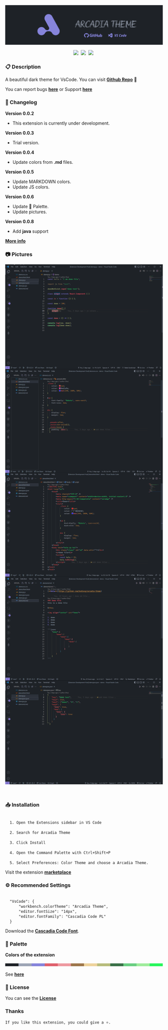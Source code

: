 <img  src="./public/images/banner.png">


<p align="center">
    <a href="https://github.com/kodiexp/arcadia-theme"><img src="https://vsmarketplacebadge.apphb.com/version-short/Kodi.arcadia-theme.svg?style=for-the-badge&colorA=1e2227&colorB=8780d8&label=VERSION" ></a>&nbsp;
    <a href="https://github.com/kodiexp/arcadia-theme"><img src="https://vsmarketplacebadge.apphb.com/installs-short/Kodi.arcadia-theme.svg?style=for-the-badge&colorA=1e2227&colorB=8780d8&label=Installs" ></a>&nbsp;
    <a href="https://github.com/kodiexp/arcadia-theme"><img src="https://vsmarketplacebadge.apphb.com/downloads-short/Kodi.arcadia-theme.svg?style=for-the-badge&colorA=1e2227&colorB=8780d8&label=Downloads" ></a>&nbsp;
</p>

### 📋 Description
A beautiful dark theme for VsCode. You can visit [**Github Repo**](https://github.com/kodiexp/arcadia-theme) 💜

You can report bugs [**here**](https://github.com/kodiexp/arcadia-theme/issues) or Support [**here**](https://discord.gg/MkTvbu9gva)
&nbsp;
### 📝 Changelog
**Version 0.0.2**
  - This extension is currently under development. 

**Version 0.0.3**
  - Trial version.

**Version 0.0.4**
  - Update colors from **.md** files.
  
**Version 0.0.5**
  - Update MARKDOWN colors.
  - Update JS colors.
  
**Version 0.0.6**
  - Update 🎨 Palette.
  - Update pictures.

**Version 0.0.8**
  - Add **java** support

[**More info**](https://github.com/kodiexp/arcadia-theme/blob/main/Changelog.md)
&nbsp;
### 📷 Pictures
  <img align="center" src="./public/images/picture1.png">
  <br>
  <img align="center" src="./public/images/picture2.png">
   <br>
  <img align="center" src="./public/images/picture3.png">
   <br>
  <img align="center" src="./public/images/picture4.png">
   <br>
  <img align="center" src="./public/images/picture5.png">
  
&nbsp;
### 📥 Installation  
  ```jsonc

    1. Open the Extensions sidebar in VS Code 

    2. Search for Arcadia Theme

    3. Click Install

    4. Open the Command Palette with Ctrl+Shift+P 
    
    5. Select Preferences: Color Theme and choose a Arcadia Theme.

   ```

Visit the extension [**marketplace**](https://marketplace.visualstudio.com/items?itemName=Kodi.arcadia-theme)
&nbsp;
### ⚙ Recommended Settings 
  ```jsonc

    "VsCode": {
        "workbench.colorTheme": "Arcadia Theme",
        "editor.fontSize": "14px",
        "editor.fontFamily": "Cascadia Code PL"
    }

  ```

Download the [**Cascadia Code Font**](https://github.com/microsoft/cascadia-code/releases).
&nbsp;
### 🎨 Palette
**Colors of the extension**

  <img  src="./public/images/arcadiapalette.png">

  See [**here**](https://github.com/kodiexp/arcadia-theme/blob/main/public/images/arcadiapalette.png)
&nbsp;
### 🔖 License

You can see the [**License**](https://github.com/kodiexp/arcadia-theme/blob/main/LICENSE)
&nbsp;
### Thanks

    If you like this extension, you could give a ⭐.
&nbsp;




